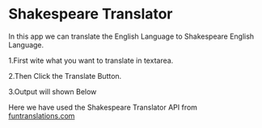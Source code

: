 # Shakespeare Translator

In this app we can translate the English Language to Shakespeare English Language.

1.First wite what you want to translate in textarea.

2.Then Click the Translate Button.

3.Output will shown Below

Here we have used the Shakespeare Translator API from [funtranslations.com](https://funtranslations.com/shakespeare)